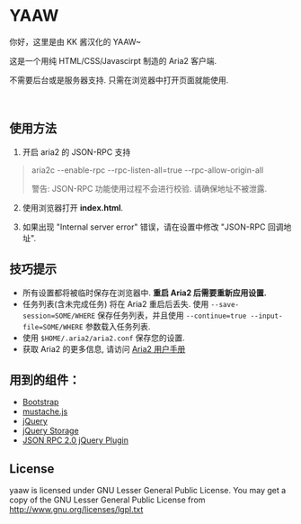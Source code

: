 YAAW
====

你好，这里是由 KK 酱汉化的 YAAW~

这是一个用纯 HTML/CSS/Javascirpt 制造的 Aria2 客户端.

不需要后台或是服务器支持. 只需在浏览器中打开页面就能使用.

<br />

使用方法
-----
1. 开启 aria2 的 JSON-RPC 支持
> aria2c --enable-rpc --rpc-listen-all=true --rpc-allow-origin-all
>
> 警告: JSON-RPC 功能使用过程不会进行校验. 请确保地址不被泄露.

2. 使用浏览器打开 **index.html**.

3. 如果出现 "Internal server error" 错误，请在设置中修改 "JSON-RPC 回调地址".

技巧提示
----
* 所有设置都将被临时保存在浏览器中. **重启 Aria2 后需要重新应用设置.**
* 任务列表(含未完成任务) 将在 Aria2 重启后丢失. 使用 `--save-session=SOME/WHERE` 保存任务列表，并且使用 `--continue=true --input-file=SOME/WHERE` 参数载入任务列表.
* 使用 `$HOME/.aria2/aria2.conf` 保存您的设置.
* 获取 Aria2 的更多信息, 请访问 [Aria2 用户手册](http://aria2.sourceforge.net/manual/en/html/)

用到的组件：
----------
+ [Bootstrap](http://twitter.github.com/bootstrap/)
+ [mustache.js](https://github.com/janl/mustache.js)
+ [jQuery](http://jquery.com/)
+ [jQuery Storage](http://archive.plugins.jquery.com/project/html5Storage)
+ [JSON RPC 2.0 jQuery Plugin](https://github.com/datagraph/jquery-jsonrpc)

License
-------
yaaw is licensed under GNU Lesser General Public License.
You may get a copy of the GNU Lesser General Public License from http://www.gnu.org/licenses/lgpl.txt
